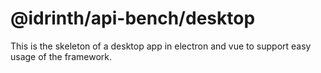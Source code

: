 # @idrinth/api-bench/desktop

This is the skeleton of a desktop app in electron and vue to support easy usage of the framework.

